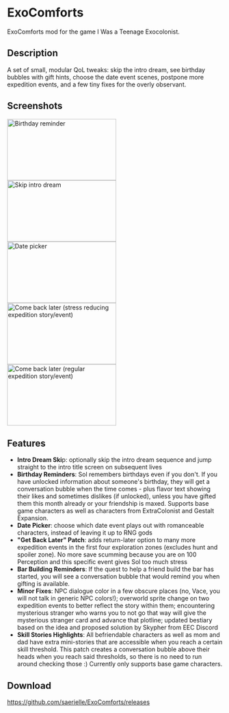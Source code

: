 # ExoComforts
ExoComforts mod for the game I Was a Teenage Exocolonist.

## Description
A set of small, modular QoL tweaks: skip the intro dream, see birthday bubbles with gift hints, choose the date event scenes, postpone more expedition events, and a few tiny fixes for the overly observant.

## Screenshots
<img width="255" height="143" alt="Birthday reminder" src="https://github.com/user-attachments/assets/8fe18e8a-727f-40a5-9297-bed29a001860" />
<img width="255" height="143" alt="Skip intro dream" src="https://github.com/user-attachments/assets/adfe37e3-db60-4283-b80b-0689bee21d44" />
<img width="255" height="143" alt="Date picker" src="https://github.com/user-attachments/assets/a2413330-a88f-464f-9ece-5443e693898d" />
<img width="255" height="143" alt="Come back later (stress reducing expedition story/event)" src="https://github.com/user-attachments/assets/189b0089-e3c7-46de-9703-74af23352d56" />
<img width="255" height="143" alt="Come back later (regular expedition story/event)" src="https://github.com/user-attachments/assets/b8a6bb54-66be-480b-8d01-50ff7c4a197f" />

## Features
* **Intro Dream Ski**p: optionally skip the intro dream sequence and jump straight to the intro title screen on subsequent lives
* **Birthday Reminders**: Sol remembers birthdays even if you don't. If you have unlocked information about someone's birthday, they will get a conversation bubble when the time comes - plus flavor text showing their likes and sometimes dislikes (if unlocked), unless you have gifted them this month already or your friendship is maxed. Supports base game characters as well as characters from ExtraColonist and Gestalt Expansion.
* **Date Picker**: choose which date event plays out with romanceable characters, instead of leaving it up to RNG gods
* **"Get Back Later" Patch**: adds return-later option to many more expedition events in the first four exploration zones (excludes hunt and spoiler zone). No more save scumming because you are on 100 Perception and this specific event gives Sol too much stress
* **Bar Building Reminders**: If the quest to help a friend build the bar has started, you will see a conversation bubble that would remind you when gifting is available.
* **Minor Fixes**: NPC dialogue color in a few obscure places (no, Vace, you will not talk in generic NPC colors!); overworld sprite change on two expedition events to better reflect the story within them; encountering mysterious stranger who warns you to not go that way will give the mysterious stranger card and advance that plotline; updated bestiary based on the idea and proposed solution by Skypher from EEC Discord
* **Skill Stories Highlights**: All befriendable characters as well as mom and dad have extra mini-stories that are accessible when you reach a certain skill threshold. This patch creates a conversation bubble above their heads when you reach said thresholds, so there is no need to run around checking those :) Currently only supports base game characters.

## Download
https://github.com/saerielle/ExoComforts/releases
